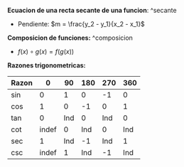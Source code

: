
**Ecuacion de una recta secante de una funcion**: ^secante

- Pendiente: $m = \frac{y_2 - y_1}{x_2 - x_1}$ 

**Composicion de funciones:** ^composicion

- $f(x) \circ g(x) = f(g(x))$  

**Razones trigonometricas:**

| Razon | 0 | 90 | 180 | 270 | 360 |
| ---- | ---- | ---- | ---- | ---- | ---- |
| $\sin$ | 0 | 1 | 0 | -1 | 0 |
| $\cos$ | 1 | 0 | -1 | 0 | 1 |
| $\tan$ | 0 | Ind | 0 | Ind | 0 |
| $\cot$ | indef | 0 | Ind | 0 | Ind |
| $\sec$ | 1 | Ind | -1 | Ind | 1 |
| $\csc$ | indef | 1 | Ind | -1 | Ind |
